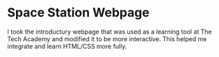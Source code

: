 # Space Station Webpage
I took the introductury webpage that was used as a learning tool at The Tech Academy and modified it to be more interactive. This helped me integrate and learn HTML/CSS more fully.
